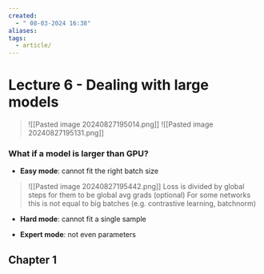 ```yaml
---
created:
  - " 08-03-2024 16:38"
aliases: 
tags:
  - article/
---
```


# Lecture 6 - Dealing with large models

> ![[Pasted image 20240827195014.png]]
> ![[Pasted image 20240827195131.png]]


### What if a model is larger than GPU?
- **Easy mode**: cannot fit the right batch size
> ![[Pasted image 20240827195442.png]]
> Loss is divided by global steps for them to be global avg grads (optional)
> For some networks this is not equal to big batches (e.g. contrastive learning, batchnorm)
- **Hard mode**: cannot fit a single sample

- **Expert mode**: not even parameters

## Chapter 1

